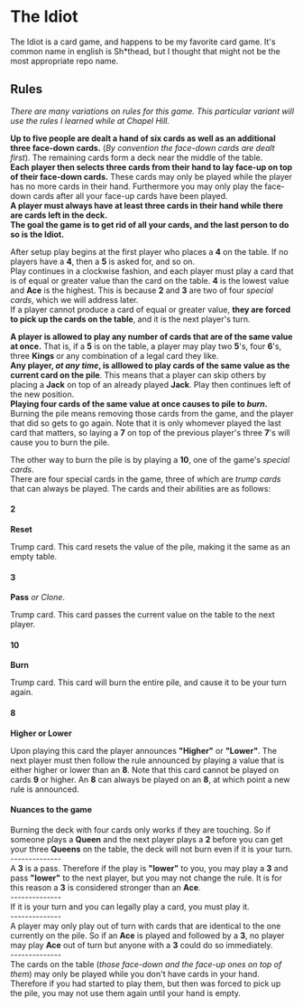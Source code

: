 <h1>The Idiot</h1>
<p>The Idiot is a card game, and happens to be my favorite card game.  It's common name in english is Sh*thead, but I thought that might not be the most appropriate repo name.
</p>
<h2>Rules</h2>
<i>There are many variations on rules for this game. This particular variant will use the rules I learned while at Chapel Hill.</i>
<p><b>Up to five people are dealt a hand of six cards as well as an additional three face-down cards.</b> (<i>By convention the face-down cards are dealt first</i>).
The remaining cards form a deck near the middle of the table.
<br />
<b>Each player then selects three cards from their hand to lay face-up on top of their face-down cards.</b>
These cards may only be played while the player has no more cards in their hand.
Furthermore you may only play the face-down cards after all your face-up cards have been played.
<br />
<b>A player must always have at least three cards in their hand while there are cards left in the deck.</b>
<br />
<b>The goal the game is to get rid of all your cards, and the last person to do so is the Idiot.</b>
<br />
</p>
<p>
After setup play begins at the first player who places a <b>4</b> on the table. If no players have a <b>4</b>, then a <b>5</b> is asked for, and so on.
<br />
Play continues in a clockwise fashion, and each player must play a card that is of equal or greater value than the card on the table. <b>4</b> is the lowest value and <b>Ace</b> is the highest. This is because <b>2</b> and <b>3</b> are two of four <i>special cards</i>, which we will address later.
<br />
If a player cannot produce a card of equal or greater value, <b>they are forced to pick up the cards on the table</b>, and it is the next player's turn.
</p>
<p>
<b>A player is allowed to play any number of cards that are of the same value at once.</b> That is, if a <b>5</b> is on the table, a player may play two <b>5</b>'s, four <b>6</b>'s, three <b>Kings</b> or any combination of a legal card they like.
<br />
<b>Any player, <i>at any time</i>, is alllowed to play cards of the same value as the current card on the pile</b>. This means that a player can skip others by placing a <b>Jack</b> on top of an already played <b>Jack</b>.  Play then continues left of the new position.
<br />
<b>Playing four cards of the same value at once causes to pile to <i>burn</i>.</b> Burning the pile means removing those cards from the game, and the player that did so gets to go again. Note that it is only whomever played the last card that matters, so laying a <b>7</b> on top of the previous player's three <b>7</b>'s will cause you to burn the pile.
</p>
<p>
The other way to burn the pile is by playing a <b>10</b>, one of the game's <i>special cards</i>.
<br />
There are four special cards in the game, three of which are <i>trump cards</i> that can always be played. The cards and their abilities are as follows:
</p>
<h4>2</h4> <b>Reset</b>
<p>
Trump card. This card resets the value of the pile, making it the same as an empty table.
</p>
<h4>3</h4> 
<b>Pass</b> <i>or Clone</i>.
<p>
Trump card. This card passes the current value on the table to the next player.
</p>
<h4>10</h4> <b>Burn</b>
<p>
Trump card. This card will burn the entire pile, and cause it to be your turn again.
</p>
<h4>8</h4> <b>Higher or Lower</b>
<p>
Upon playing this card the player announces <b>"Higher"</b> or <b>"Lower"</b>. The next player must then follow the rule announced by playing a value that is either higher or lower than an <b>8</b>. Note that this card cannot be played on cards <b>9</b> or higher. An <b>8</b> can always be played on an <b>8</b>, at which point a new rule is announced.
</p>
<h4>Nuances to the game</h4>
<p>
Burning the deck with four cards only works if they are touching. So if someone plays a <b>Queen</b> and the next player plays a <b>2</b> before you can get your three <b>Queens</b> on the table, the deck will not burn even if it is your turn.
<br />
--------------
<br />
A <b>3</b> is a pass. Therefore if the play is <b>"lower"</b> to you, you may play a <b>3</b> and pass <b>"lower"</b> to the next player, but you may not change the rule. It is for this reason a <b>3</b> is considered stronger than an <b>Ace</b>.
<br />
--------------
<br />
If it is your turn and you can legally play a card, you must play it.
<br />
--------------
<br />
A player may only play out of turn with cards that are identical to the one currently on the pile. So if an <b>Ace</b> is played and followed by a <b>3</b>, no player may play <b>Ace</b> out of turn but anyone with a <b>3</b> could do so immediately.
<br />
--------------
<br />
The cards on the table (<i>those face-down and the face-up ones on top of them</i>) may only be played while you don't have cards in your hand.  Therefore if you had started to play them, but then was forced to pick up the pile, you may not use them again until your hand is empty.

</p>


